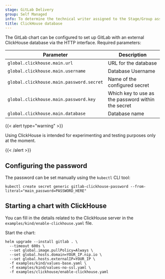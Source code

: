```yaml
---
stage: GitLab Delivery
group: Self Managed
info: To determine the technical writer assigned to the Stage/Group associated with this page, see https://handbook.gitlab.com/handbook/product/ux/technical-writing/#assignments
title: ClickHouse database
---
```


The GitLab chart can be configured to set up GitLab with an external ClickHouse database via the HTTP interface. Required parameters:

| Parameter                                | Description |
|------------------------------------------|-------------|
| `global.clickhouse.main.url`             | URL for the database |
| `global.clickhouse.main.username`        | Database Username |
| `global.clickhouse.main.password.secret` | Name of the configured secret |
| `global.clickhouse.main.password.key`    | Which key to use as the password within the secret |
| `global.clickhouse.main.database`        | Database name |

{{< alert type="warning" >}}

Using ClickHouse is intended for experimenting and testing purposes only at the moment.

{{< /alert >}}

## Configuring the password

The password can be set manually using the `kubectl` CLI tool:

```shell
kubectl create secret generic gitlab-clickhouse-password --from-literal="main_password=PASSWORD_HERE"
```

## Starting a chart with ClickHouse

You can fill in the details related to the ClickHouse server in the `examples/kind/enable-clickhouse.yaml` file.

Start the chart:

```shell
helm upgrade --install gitlab . \
  --timeout 600s \
  --set global.image.pullPolicy=Always \
  --set global.hosts.domain=YOUR_IP.nip.io \
  --set global.hosts.externalIP=YOUR_IP \
  -f examples/kind/values-base.yaml \
  -f examples/kind/values-no-ssl.yaml \
  -f examples/clickhouse/enable-clickhouse.yaml
```
